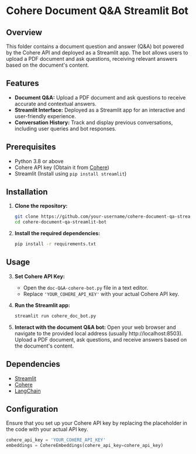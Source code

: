 # Cohere Document Q&A Streamlit Bot

## Overview

This folder contains a document question and answer (Q&A) bot powered by the Cohere API and deployed as a Streamlit app. The bot allows users to upload a PDF document and ask questions, receiving relevant answers based on the document's content.

## Features

- **Document Q&A:** Upload a PDF document and ask questions to receive accurate and contextual answers.
- **Streamlit Interface:** Deployed as a Streamlit app for an interactive and user-friendly experience.
- **Conversation History:** Track and display previous conversations, including user queries and bot responses.

## Prerequisites

- Python 3.8 or above
- Cohere API key (Obtain it from [Cohere](https://dashboard.cohere.com/api-keys))
- Streamlit (Install using `pip install streamlit`)

## Installation

1. **Clone the repository:**
    ```bash
    git clone https://github.com/your-username/cohere-document-qa-streamlit-bot.git
    cd cohere-document-qa-streamlit-bot
    ```

2. **Install the required dependencies:**
    ```bash
    pip install -r requirements.txt
    ```

## Usage

3. **Set Cohere API Key:**
   - Open the `doc-Q&A-cohere-bot.py` file in a text editor.
   - Replace `'YOUR_COHERE_API_KEY'` with your actual Cohere API key.

4. **Run the Streamlit app:**
    ```bash
    streamlit run cohere_doc_bot.py
    ```

5. **Interact with the document Q&A bot:**
   Open your web browser and navigate to the provided local address (usually http://localhost:8503). Upload a PDF document, ask questions, and receive answers based on the document's content.

## Dependencies

- [Streamlit](https://streamlit.io/)
- [Cohere](https://cohere.com/)
- [LangChain](https://github.com/langchain-ai/langchain)

## Configuration

Ensure that you set up your Cohere API key by replacing the placeholder in the code with your actual API key.

```python
cohere_api_key = 'YOUR_COHERE_API_KEY'
embeddings = CohereEmbeddings(cohere_api_key=cohere_api_key)

